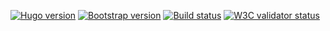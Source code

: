 [![Hugo version](https://img.shields.io/badge/Hugo-0.49-lightgrey.svg)](https://gohugo.io/) 
[![Bootstrap version](https://img.shields.io/badge/Bootstrap-4.1.3-lightgrey.svg)](http://getbootstrap.com/) 
[![Build status](https://travis-ci.org/inwardmovement/inwardmovement.github.io.svg)](https://travis-ci.org/inwardmovement/inwardmovement.github.io) 
[![W3C validator status](https://img.shields.io/badge/W3C-check-blue.svg)](https://validator.w3.org/check?uri=https://inwardmovement.github.io/) 
